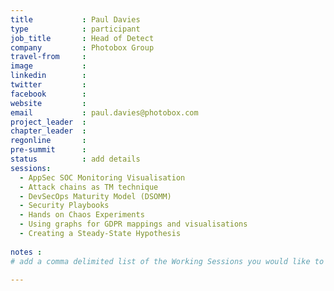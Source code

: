 ```yaml
---
title           : Paul Davies
type            : participant
job_title       : Head of Detect
company         : Photobox Group
travel-from     :
image           :
linkedin        :
twitter         :
facebook        :
website         :
email           : paul.davies@photobox.com
project_leader  :
chapter_leader  :
regonline       :
pre-summit      :
status          : add details
sessions:
  - AppSec SOC Monitoring Visualisation
  - Attack chains as TM technique
  - DevSecOps Maturity Model (DSOMM)
  - Security Playbooks
  - Hands on Chaos Experiments
  - Using graphs for GDPR mappings and visualisations
  - Creating a Steady-State Hypothesis
  
notes :
# add a comma delimited list of the Working Sessions you would like to attend in the meta above (use the session's title) e.g. sessions: Security Playbooks Diagrams, Hackathon Daily Sessions

---
```


<!-- put more details about participant here -->
